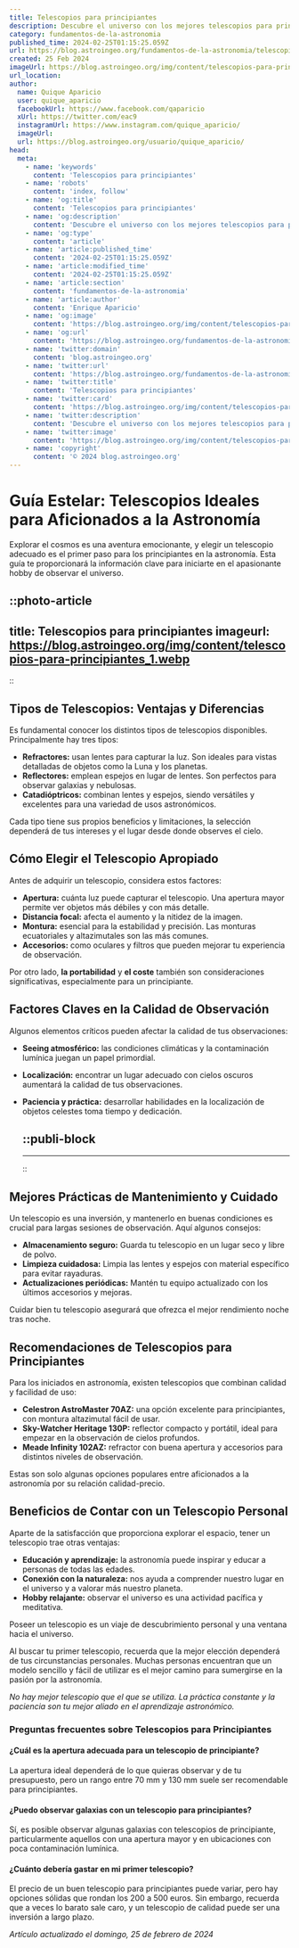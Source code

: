```yaml
---
title: Telescopios para principiantes
description: Descubre el universo con los mejores telescopios para principiantes. Guía fácil para iniciarte en la astronomía y explorar las estrellas.
category: fundamentos-de-la-astronomia
published_time: 2024-02-25T01:15:25.059Z
url: https://blog.astroingeo.org/fundamentos-de-la-astronomia/telescopios-para-principiantes
created: 25 Feb 2024
imageUrl: https://blog.astroingeo.org/img/content/telescopios-para-principiantes_1.webp
url_location:
author:
  name: Quique Aparicio
  user: quique_aparicio
  facebookUrl: https://www.facebook.com/qaparicio
  xUrl: https://twitter.com/eac9
  instagramUrl: https://www.instagram.com/quique_aparicio/
  imageUrl: 
  url: https://blog.astroingeo.org/usuario/quique_aparicio/
head:
  meta:
    - name: 'keywords'
      content: 'Telescopios para principiantes'
    - name: 'robots'
      content: 'index, follow'
    - name: 'og:title'
      content: 'Telescopios para principiantes'
    - name: 'og:description'
      content: 'Descubre el universo con los mejores telescopios para principiantes. Guía fácil para iniciarte en la astronomía y explorar las estrellas.'
    - name: 'og:type'
      content: 'article'
    - name: 'article:published_time'
      content: '2024-02-25T01:15:25.059Z'
    - name: 'article:modified_time'
      content: '2024-02-25T01:15:25.059Z'
    - name: 'article:section'
      content: 'fundamentos-de-la-astronomia'
    - name: 'article:author'
      content: 'Enrique Aparicio'
    - name: 'og:image'
      content: 'https://blog.astroingeo.org/img/content/telescopios-para-principiantes_1.webp'
    - name: 'og:url'
      content: 'https://blog.astroingeo.org/fundamentos-de-la-astronomia/telescopios-para-principiantes'
    - name: 'twitter:domain'
      content: 'blog.astroingeo.org'
    - name: 'twitter:url'
      content: 'https://blog.astroingeo.org/fundamentos-de-la-astronomia/telescopios-para-principiantes'
    - name: 'twitter:title'
      content: 'Telescopios para principiantes'
    - name: 'twitter:card'
      content: 'https://blog.astroingeo.org/img/content/telescopios-para-principiantes_1.webp'
    - name: 'twitter:description'
      content: 'Descubre el universo con los mejores telescopios para principiantes. Guía fácil para iniciarte en la astronomía y explorar las estrellas.'
    - name: 'twitter:image'
      content: 'https://blog.astroingeo.org/img/content/telescopios-para-principiantes_1.webp'
    - name: 'copyright'
      content: '© 2024 blog.astroingeo.org'
---
```

# Guía Estelar: Telescopios Ideales para Aficionados a la Astronomía

Explorar el cosmos es una aventura emocionante, y elegir un telescopio adecuado es el primer paso para los principiantes en la astronomía. Esta guía te proporcionará la información clave para iniciarte en el apasionante hobby de observar el universo.


::photo-article
---
title: Telescopios para principiantes
imageurl: https://blog.astroingeo.org/img/content/telescopios-para-principiantes_1.webp
---
::


## Tipos de Telescopios: Ventajas y Diferencias

Es fundamental conocer los distintos tipos de telescopios disponibles. Principalmente hay tres tipos:

- **Refractores:** usan lentes para capturar la luz. Son ideales para vistas detalladas de objetos como la Luna y los planetas.
- **Reflectores:** emplean espejos en lugar de lentes. Son perfectos para observar galaxias y nebulosas.
- **Catadióptricos:** combinan lentes y espejos, siendo versátiles y excelentes para una variedad de usos astronómicos.

Cada tipo tiene sus propios beneficios y limitaciones, la selección dependerá de tus intereses y el lugar desde donde observes el cielo.

## Cómo Elegir el Telescopio Apropiado

Antes de adquirir un telescopio, considera estos factores:

- **Apertura:** cuánta luz puede capturar el telescopio. Una apertura mayor permite ver objetos más débiles y con más detalle.
- **Distancia focal:** afecta el aumento y la nitidez de la imagen.
- **Montura:** esencial para la estabilidad y precisión. Las monturas ecuatoriales y altazimutales son las más comunes.
- **Accesorios:** como oculares y filtros que pueden mejorar tu experiencia de observación.

Por otro lado, **la portabilidad** y **el coste** también son consideraciones significativas, especialmente para un principiante.

## Factores Claves en la Calidad de Observación

Algunos elementos críticos pueden afectar la calidad de tus observaciones:

- **Seeing atmosférico:** las condiciones climáticas y la contaminación lumínica juegan un papel primordial.
- **Localización:** encontrar un lugar adecuado con cielos oscuros aumentará la calidad de tus observaciones.
- **Paciencia y práctica:** desarrollar habilidades en la localización de objetos celestes toma tiempo y dedicación.


  ::publi-block
  ---
  ---
  ::
  
  
## Mejores Prácticas de Mantenimiento y Cuidado

Un telescopio es una inversión, y mantenerlo en buenas condiciones es crucial para largas sesiones de observación. Aquí algunos consejos:

- **Almacenamiento seguro:** Guarda tu telescopio en un lugar seco y libre de polvo.
- **Limpieza cuidadosa:** Limpia las lentes y espejos con material específico para evitar rayaduras.
- **Actualizaciones periódicas:** Mantén tu equipo actualizado con los últimos accesorios y mejoras.

Cuidar bien tu telescopio asegurará que ofrezca el mejor rendimiento noche tras noche.

## Recomendaciones de Telescopios para Principiantes

Para los iniciados en astronomía, existen telescopios que combinan calidad y facilidad de uso:

- **Celestron AstroMaster 70AZ:** una opción excelente para principiantes, con montura altazimutal fácil de usar.
- **Sky-Watcher Heritage 130P:** reflector compacto y portátil, ideal para empezar en la observación de cielos profundos.
- **Meade Infinity 102AZ:** refractor con buena apertura y accesorios para distintos niveles de observación.

Estas son solo algunas opciones populares entre aficionados a la astronomía por su relación calidad-precio.

## Beneficios de Contar con un Telescopio Personal

Aparte de la satisfacción que proporciona explorar el espacio, tener un telescopio trae otras ventajas:

- **Educación y aprendizaje:** la astronomía puede inspirar y educar a personas de todas las edades.
- **Conexión con la naturaleza:** nos ayuda a comprender nuestro lugar en el universo y a valorar más nuestro planeta.
- **Hobby relajante:** observar el universo es una actividad pacífica y meditativa.

Poseer un telescopio es un viaje de descubrimiento personal y una ventana hacia el universo.

Al buscar tu primer telescopio, recuerda que la mejor elección dependerá de tus circunstancias personales. Muchas personas encuentran que un modelo sencillo y fácil de utilizar es el mejor camino para sumergirse en la pasión por la astronomía.

*No hay mejor telescopio que el que se utiliza. La práctica constante y la paciencia son tu mejor aliado en el aprendizaje astronómico.*

### Preguntas frecuentes sobre Telescopios para Principiantes

#### ¿Cuál es la apertura adecuada para un telescopio de principiante?
La apertura ideal dependerá de lo que quieras observar y de tu presupuesto, pero un rango entre 70 mm y 130 mm suele ser recomendable para principiantes.

#### ¿Puedo observar galaxias con un telescopio para principiantes?
Sí, es posible observar algunas galaxias con telescopios de principiante, particularmente aquellos con una apertura mayor y en ubicaciones con poca contaminación lumínica.

#### ¿Cuánto debería gastar en mi primer telescopio?
El precio de un buen telescopio para principiantes puede variar, pero hay opciones sólidas que rondan los 200 a 500 euros. Sin embargo, recuerda que a veces lo barato sale caro, y un telescopio de calidad puede ser una inversión a largo plazo.

_Artículo actualizado el domingo, 25 de febrero de 2024_